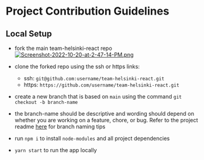 # Project Contribution Guidelines

## Local Setup

- fork the main team-helsinki-react repo
  [![Screenshot-2022-10-20-at-2-47-14-PM.png](https://i.postimg.cc/Kz31C8cQ/Screenshot-2022-10-20-at-2-47-14-PM.png)](https://postimg.cc/LYR41R1Z)
- clone the forked repo using the ssh or https links:

  - ssh: `git@github.com:username/team-helsinki-react.git`
  - https: `https://github.com/username/team-helsinki-react.git`

- create a new branch that is based on `main` using the command `git checkout -b branch-name`
- the branch-name should be descriptive and wording should depend on whether you are working on a feature, chore, or bug. Refer to the project readme [here](https://github.com/redxzeta/Awesome-Adoption/blob/main/CONTRIBUTING.md) for branch naming tips
- run  `npm i` to install `node-modules` and all project dependencies
- `yarn start` to run the app locally
